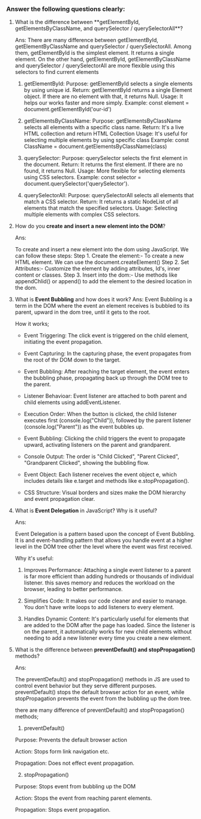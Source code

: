 ### Answer the following questions clearly:

1. What is the difference between \*\*getElementById, getElementsByClassName, and querySelector / querySelectorAll\*\*?

   Ans:
   There are many difference between getElementById, getElementByClassName and querySelector / querySelectorAll. Among them, getElementById is the simplest element. It returns a single element. On the other hand, getElementById, getElementByClassName and querySelector / querySelectorAll are more flexible using this selectors to find current elements

   1. getElementById:
      Purpose: getElementById selects a single elements by using unique id.
      Return: getElementById returns a single Element object. If there are no element with that, it returns Null.
      Usage: It helps our works faster and more simply.
      Example: const element = document.getElementById('our-id')

   2. getElementsByClassName:
      Purpose: getElementsByClassName selects all elements with a specific class name.
      Return: It's a live HTML collection and return HTML Collection
      Usage: It's useful for selecting multiple elements by using specific class
      Example: const ClassName = document.getElementsByClassName(class)
   3. querySelector:
      Purpose: querySelector selects the first element in the document.
      Return: It returns the first element. If there are no found, it returns Null.
      Usage: More flexible for selecting elements using CSS selectors.
      Example: const selector = document.querySelector('querySelector').
   4. querySelectorAll:
      Purpose: querySelectorAll selects all elements that match a CSS selector.
      Return: It returns a static NodeList of all elements that match the specified selectors.
      Usage: Selecting multiple elements with complex CSS selectors.

2. How do you **create and insert a new element into the DOM**?

   Ans:

   To create and insert a new element into the dom using JavaScript. We can follow these steps:
   Step 1. Create the element:- To create a new HTML element. We can use the document.createElement()
   Step 2. Set Attributes:- Customize the element by adding attributes, Id's, inner content or classes.
   Step 3. Insert into the dom:- Use methods like appendChlid() or append() to add the element to the desired location in the dom.

3. What is **Event Bubbling** and how does it work?
   Ans:
   Event Bubbling is a term in the DOM where the event an element receives is bubbled to its parent, upward in the dom tree, until it gets to the root.

   How it works;

   - Event Triggering: The click event is triggered on the child element, initiating the event propagation.

   - Event Capturing: In the capturing phase, the event propagates from the root of thr DOM down to the target.

   - Event Bubbling: After reaching the target element, the event enters the bubbling phase, propagating back up through the DOM tree to the parent.

   - Listener Behavioar: Event listener are attached to both parent and child elements using addEventListener.

   - Execution Order: When the button is clicked, the child listener executes first (console.log("Child")), followed by the parent listener (console.log("Parent")) as the event bubbles up.

   - Event Bubbling: Clicking the child triggers the event to propagate upward, activating listeners on the parent and grandparent.

   - Console Output: The order is "Child Clicked", "Parent Clicked", "Grandparent Clicked", showing the bubbling flow.

   - Event Object: Each listener receives the event object e, which includes details like e.target and methods like e.stopPropagation().

   - CSS Structure: Visual borders and sizes make the DOM hierarchy and event propagation clear.

4. What is **Event Delegation** in JavaScript? Why is it useful?

   Ans:

   Event Delegation is a pattern based upon the concept of Event Bubbling. It is and event-handling pattern that allows you handle event at a higher level in the DOM tree other the level where the event was first received.

   Why it's useful:

   1. Improves Performance: Attaching a single event listener to a parent is far more efficient than adding hundreds or thousands of individual listener. this saves memory and reduces the workload on the browser, leading to better performance.

   2. Simplifies Code: It makes our code cleaner and easier to manage. You don't have write loops to add listeners to every element.

   3. Handles Dynamic Content: It's particularly useful for elements that are added to the DOM after the page has loaded. Since the listener is on the parent, it automatically works for new child elements without needing to add a new listener every time you create a new element.

5. What is the difference between **preventDefault() and stopPropagation()** methods?

   Ans:

   The preventDefault() and stopPropagation() methods in JS are used to control event behavior but they serve different purposes. preventDefault() stops the default browser action for an event, while stopPropagation prevents the event from the bubbling up the dom tree.

   there are many difference of preventDefault() and stopPropagation() methods;

   1. preventDefault()

   Purpose: Prevents the default browser action

   Action: Stops form link navigation etc.

   Propagation: Does not effect event propagation.

   2. stopPropagation()

   Purpose: Stops event from bubbling up the DOM

   Action: Stops the event from reaching parent elements.

   Propagation: Stops event propagation.

